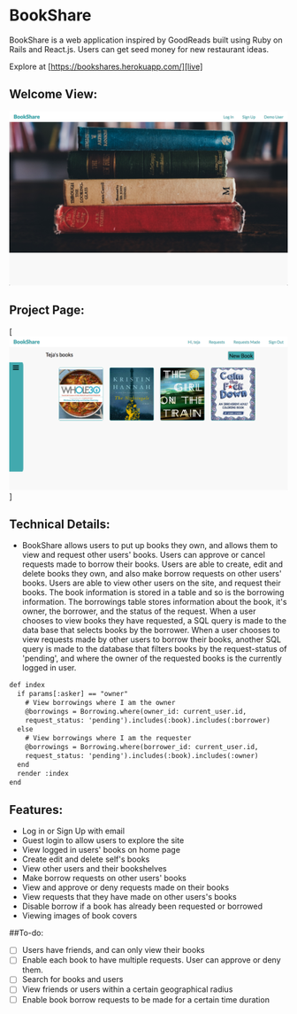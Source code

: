 # BookShare

BookShare is a web application inspired by GoodReads built using Ruby on Rails and React.js. Users can get seed money for new restaurant ideas.

Explore at [https://bookshares.herokuapp.com/][live]

[live]: https://bookshares.herokuapp.com/


## Welcome View:

[![home-page](./docs/images/home-page.png)](https://bookshares.herokuapp.com/)

[home-page]: docs/images/home-page.png

## Project Page:

[![landing-page](docs/images/landing_page1.png)]

[landing-page]: docs/images/landing_page1.png

## Technical Details:

- BookShare allows users to put up books they own, and allows them to view and request other        users' books. Users can approve or cancel requests made to borrow their books.
Users are able to create, edit and delete books they own, and also make borrow requests on other users' books.
Users are able to view other users on the site, and request their books.
The book information is stored in a table and so is the borrowing information. The borrowings table stores information about the book, it's owner, the borrower, and the status of the request.
When a user chooses to view books they have requested, a SQL query is made to the data base that selects books by the borrower. When a user chooses to view requests made by other users to borrow their books, another SQL query is made to the database that filters books by the request-status of 'pending', and where the owner of the requested books is the currently logged in user.

```
def index
  if params[:asker] == "owner"
    # View borrowings where I am the owner
    @borrowings = Borrowing.where(owner_id: current_user.id,
    request_status: 'pending').includes(:book).includes(:borrower)
  else
    # View borrowings where I am the requester
    @borrowings = Borrowing.where(borrower_id: current_user.id,
    request_status: 'pending').includes(:book).includes(:owner)
  end
  render :index
end
```

## Features:

- Log in or Sign Up with email
- Guest login to allow users to explore the site
- View logged in users' books on home page
- Create edit and delete self's books
- View other users and their bookshelves
- Make borrow requests on other users' books
- View and approve or deny requests made on their books
- View requests that they have made on other users's books
- Disable borrow if a book has already been requested or borrowed
- Viewing images of book covers


##To-do:

- [ ] Users have friends, and can only view their books
- [ ] Enable each book to have multiple requests. User can approve or deny them.
- [ ] Search for books and users
- [ ] View friends or users within a certain geographical radius
- [ ] Enable book borrow requests to be made for a certain time duration
